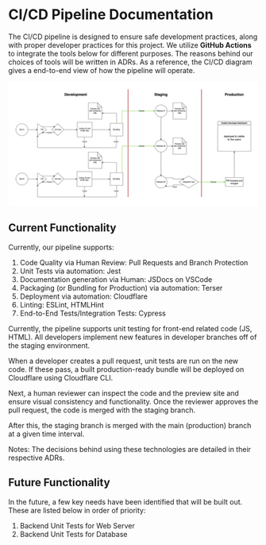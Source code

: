 # CI/CD Pipeline Documentation

The CI/CD pipeline is designed to ensure safe development practices, along with proper developer practices for this project. We utilize **GitHub Actions** to integrate the tools below for different purposes. The reasons behind our choices of tools will be written in ADRs. As a reference, the CI/CD diagram gives a end-to-end view of how the pipeline will operate.

![CI/CD Pipeline](cicd.png)

## Current Functionality

Currently, our pipeline supports:

1. Code Quality via Human Review: Pull Requests and Branch Protection
2. Unit Tests via automation: Jest
3. Documentation generation via Human: JSDocs on VSCode
4. Packaging (or Bundling for Production) via automation: Terser
5. Deployment via automation: Cloudflare
6. Linting: ESLint, HTMLHint
7. End-to-End Tests/Integration Tests: Cypress

Currently, the pipeline supports unit testing for front-end related code (JS, HTML). All developers implement new features in developer branches off of the staging environment. 

When a developer creates a pull request, unit tests are run on the new code. If these pass, a built production-ready bundle will be deployed on Cloudflare using Cloudflare CLI. 

Next, a human reviewer can inspect the code and the preview site and ensure visual consistency and functionality. Once the reviewer approves the pull request, the code is merged with the staging branch. 

After this, the staging branch is merged with the main (production) branch at a given time interval.

Notes: The decisions behind using these technologies are detailed in their respective ADRs.

## Future Functionality

In the future, a few key needs have been identified that will be built out. These are listed below in order of priority:

1. Backend Unit Tests for Web Server
2. Backend Unit Tests for Database
